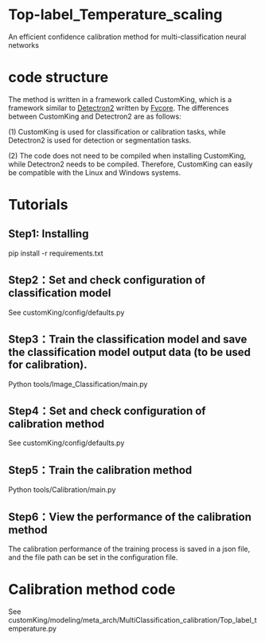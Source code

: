 # Top-label_Temperature_scaling
An efficient confidence calibration method for multi-classification neural networks

# code structure
The method is written in a framework called CustomKing, which is a framework similar to [Detectron2](https://github.com/facebookresearch/detectron2) written by [Fvcore](https://github.com/facebookresearch/fvcore). The differences between CustomKing and Detectron2 are as follows:

(1) CustomKing is used for classification or calibration tasks, while Detectron2 is used for detection or segmentation tasks.

(2) The code does not need to be compiled when installing CustomKing, while Detectron2 needs to be compiled. Therefore, CustomKing can easily be compatible with the Linux and Windows systems.

# Tutorials
## Step1: Installing
  pip install -r requirements.txt  
## Step2：Set and check configuration of classification model
  See customKing/config/defaults.py
## Step3：Train the classification model and save the classification model output data (to be used for calibration).
  Python tools/Image_Classification/main.py
## Step4：Set and check configuration of calibration method
  See customKing/config/defaults.py
## Step5：Train the calibration method
  Python tools/Calibration/main.py
## Step6：View the performance of the calibration method
  The calibration performance of the training process is saved in a json file, and the file path can be set in the configuration file.
  
# Calibration method code
  See customKing/modeling/meta_arch/MultiClassification_calibration/Top_label_temperature.py
  


